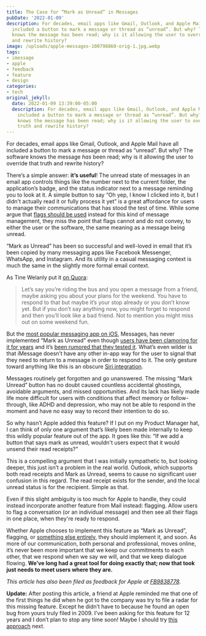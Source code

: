```yaml
---
title: The Case for “Mark as Unread” in Messages
pubDate: '2022-01-09'
description: For decades, email apps like Gmail, Outlook, and Apple Mail have all
  included a button to mark a message or thread as “unread”. But why? The software
  knows the message has been read; why is it allowing the user to override that truth
  and rewrite history?
image: /uploads/apple-messages-100798860-orig-1.jpg.webp
tags:
- imessage
- apple
- feedback
- feature
- design
categories:
- tech
original_jekyll:
  date: 2022-01-09 13:39:00-05:00
  description: For decades, email apps like Gmail, Outlook, and Apple Mail have all
    included a button to mark a message or thread as “unread”. But why? The software
    knows the message has been read; why is it allowing the user to override that
    truth and rewrite history?
---
```


For decades, email apps like Gmail, Outlook, and Apple Mail have all included a button to mark a message or thread as “unread”. But why? The software knows the message *has* been read; why is it allowing the user to override that truth and rewrite history?

<!-- more -->

There’s a simple answer: **it’s useful**! The unread state of messages in an email app controls things like the number next to the current folder, the application’s badge, and the status indicator next to a message reminding you to look at it. A simple button to say “Oh yep, I know I clicked into it, but I didn't actually read it or fully process it yet” is a great affordance for users to manage their communications that has stood the test of time. While some argue that [flags should be used](https://www.forbes.com/sites/forbestechcouncil/2018/07/11/how-mark-as-unread-is-making-you-drop-the-ball/?sh=1dda8b98389e) instead for this kind of message management, they miss the point that flags cannot and do not convey, to either the user or the software, the same meaning as a message being unread.

“Mark as Unread” has been so successful and well-loved in email that it’s been copied by many messaging apps like Facebook Messenger, WhatsApp, and Instagram. And its utility in a casual messaging context is much the same in the slightly more formal email context.

As Tine Welanly put it [on Quora](https://www.quora.com/What-is-the-point-of-having-mark-as-unread-option-in-Facebook-messenger):

> Let’s say you’re riding the bus and you open a message from a friend, maybe asking you about your plans for the weekend. You have to respond to that but maybe it’s your stop already or you don’t know yet. But if you don’t say anything now, you might forget to respond and then you’ll look like a bad friend. Not to mention you might miss out on some weekend fun.

But the [most popular messaging app on iOS](https://www.wsj.com/articles/why-apples-imessage-is-winning-teens-dread-the-green-text-bubble-11641618009), Messages, has never implemented “Mark as Unread” even though [users have been clamoring for it for years](https://twitter.com/search?q=%22mark%20as%20unread%22%20imessage&src=typed_query&f=live) and it’s [been rumored that they tested it](https://twitter.com/rjonesy/status/1237229806963568641). What’s even wilder is that iMessage doesn’t have any other in-app way for the user to signal that they need to return to a message in order to respond to it. The only gesture toward anything like this is an obscure [Siri integration](https://support.apple.com/en-us/HT205890).

Messages routinely get forgotten and go unanswered. The missing “Mark Unread” button has no doubt caused countless accidental ghostings, avoidable arguments, and missed opportunities. And its lack has likely made life more difficult for users with conditions that affect memory or follow-through, like ADHD and depression, who may not be able to respond in the moment and have no easy way to record their intention to do so.

So why hasn’t Apple added this feature? If I put on my Product Manager hat, I can think of only one argument that’s likely been made internally to keep this wildly popular feature out of the app. It goes like this: “If we add a button that says mark as unread, wouldn't users expect that it would unsend their read receipts?”

This is a compelling argument that I was initially sympathetic to, but looking deeper, this just isn’t a problem in the real world. Outlook, which supports both read receipts and Mark as Unread, seems to cause no significant user confusion in this regard. The read receipt exists for the sender, and the local unread status is for the recipient. Simple as that.

Even if this slight ambiguity is too much for Apple to handle, they could instead incorporate another feature from Mail instead: flagging. Allow users to flag a conversation (or an individual message) and then see all their flags in one place, when they're ready to respond.

Whether Apple chooses to implement this feature as “Mark as Unread”, flagging, or [something else entirely](https://twitter.com/lachlanjc/status/1480341776833687556?s=21), they should implement it, and soon. As more of our communication, both personal and professional, moves online, it’s never been more important that we keep our commitments to each other, that we respond when we say we will, and that we keep dialogue flowing. **We’ve long had a great tool for doing exactly that; now that took just needs to meet users where they are.**

*This article has also been filed as feedback for Apple at [FB9838778](applefeedback://FB9838778).*

**Update:** After posting this article, a friend at Apple reminded me that one of the first things he did when he got to the company was try to file a radar for this missing feature. Except he didn’t have to because he found an open bug from yours truly filed in 2009. I’ve been asking for this feature for 12 years and I don’t plan to stop any time soon! Maybe I should try [this approach](https://twitter.com/jomayra_herrera/status/1420404364276084741) next.